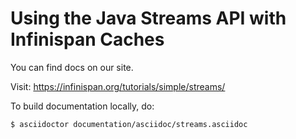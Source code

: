 # Using the Java Streams API with Infinispan Caches

You can find docs on our site.

Visit: https://infinispan.org/tutorials/simple/streams/

To build documentation locally, do:

    $ asciidoctor documentation/asciidoc/streams.asciidoc
